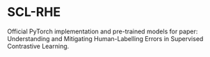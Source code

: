 # SCL-RHE
Official PyTorch implementation and pre-trained models for paper: Understanding and Mitigating Human-Labelling Errors in Supervised Contrastive Learning.
